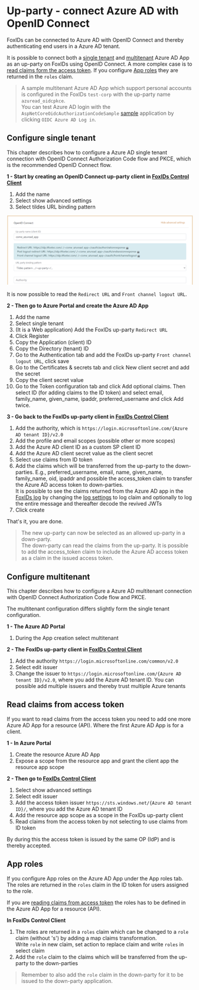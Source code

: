 ﻿# Up-party - connect Azure AD with OpenID Connect

FoxIDs can be connected to Azure AD with OpenID Connect and thereby authenticating end users in a Azure AD tenant.

It is possible to connect both a [single tenant](#configure-single-tenant) and [multitenant](#configure-multitenant) Azure AD App as an up-party on FoxIDs using OpenID Connect.
A more complex case is to [read claims form the access token](#read-claims-from-access-token).
If you configure [App roles](#app-roles) they are returned in the `roles` claim. 

> A sample multitenant Azure AD App which support personal accounts is configured in the FoxIDs `test-corp` with the up-party name `azuread_oidcpkce`.  
> You can test Azure AD login with the `AspNetCoreOidcAuthorizationCodeSample` [sample](samples.md) application by clicking `OIDC Azure AD Log in`.

## Configure single tenant

This chapter describes how to configure a Azure AD single tenant connection with OpenID Connect Authorization Code flow and PKCE, which is the recommended OpenID Connect flow.

**1 - Start by creating an OpenID Connect up-party client in [FoxIDs Control Client](control.md#foxids-control-client)**

 1. Add the name
 2. Select show advanced settings
 3. Select tildes URL binding pattern

![Read the redirect URLs](images/howto-oidc-azuread-readredirect.png)

It is now possible to read the `Redirect URL` and `Front channel logout URL`.

**2 - Then go to Azure Portal and create the Azure AD App**

 1. Add the name
 2. Select single tenant
 3. (It is a Web application) Add the FoxIDs up-party `Redirect URL` 
 4. Click Register
 5. Copy the Application (client) ID
 6. Copy the Directory (tenant) ID
 7. Go to the Authentication tab and add the FoxIDs up-party `Front channel logout URL`, click save
 8. Go to the Certificates & secrets tab and click New client secret and add the secret
 9. Copy the client secret value
 10. Go to the Token configuration tab and click Add optional claims. Then select ID (for adding claims to the ID token) and select email, family_name, given_name, ipaddr, preferred_username and click Add twice. 

**3 - Go back to the FoxIDs up-party client in [FoxIDs Control Client](control.md#foxids-control-client)**

 1. Add the authority, which is `https://login.microsoftonline.com/{Azure AD tenant ID}/v2.0`
 2. Add the profile and email scopes (possible other or more scopes)
 3. Add the Azure AD client ID as a custom SP client ID
 4. Add the Azure AD client secret value as the client secret
 5. Select use claims from ID token
 6. Add the claims which will be transferred from the up-party to the down-parties. E.g., preferred_username, email, name, given_name, family_name, oid, ipaddr and possible the access_token claim to transfer the Azure AD access token to down-parties.  
 It is possible to see the claims returned from the Azure AD app in the [FoxIDs log](logging.md#log-settings) by changing the [log settings](logging.md#log-settings) to log claim and optionally to log the entire message and thereafter decode the revived JWTs
 7. Click create

That's it, you are done. 

> The new up-party can now be selected as an allowed up-party in a down-party.  
> The down-party can read the claims from the up-party. It is possible to add the access_token claim to include the Azure AD access token as a claim in the issued access token.

## Configure multitenant

This chapter describes how to configure a Azure AD multitenant connection with OpenID Connect Authorization Code flow and PKCE.

The multitenant configuration differs slightly form the single tenant configuration.

**1 - The Azure AD Portal**

 1. During the App creation select multitenant

**2 - The FoxIDs up-party client in [FoxIDs Control Client](control.md#foxids-control-client)**

 1. Add the authority `https://login.microsoftonline.com/common/v2.0`
 2. Select edit issuer
 3. Change the issuer to `https://login.microsoftonline.com/{Azure AD tenant ID}/v2.0`, where you add the Azure AD tenant ID. You can possible add multiple issuers and thereby trust multiple Azure tenants

## Read claims from access token

If you want to read claims from the access token you need to add one more Azure AD App for a resource (API). Where the first Azure AD App is for a client.

**1 - In Azure Portal**

1. Create the resource Azure AD App 
2. Expose a scope from the resource app and grant the client app the resource app scope

**2 - Then go to [FoxIDs Control Client](control.md#foxids-control-client)**

1. Select show advanced settings
2. Select edit issuer
3. Add the access token issuer `https://sts.windows.net/{Azure AD tenant ID}/`, where you add the Azure AD tenant ID
4. Add the resource app scope as a scope in the FoxIDs up-party client
5. Read claims from the access token by not selecting to use claims from ID token

By during this the access token is issued by the same OP (IdP) and is thereby accepted.

## App roles

If you configure App roles on the Azure AD App under the App roles tab. 
The roles are returned in the `roles` claim in the ID token for users assigned to the role.

If you are [reading claims from access token](#read-claims-from-access-token) the roles has to be defined in the Azure AD App for a resource (API).

**In FoxIDs Control Client**

1. The roles are returned in a `roles` claim which can be changed to a `role` claim (without 's') by adding a map claims transformation.  
Write `role` in new claim, set action to replace claim and write `roles` in select claim
2. Add the `role` claim to the claims which will be transferred from the up-party to the down-parties

> Remember to also add the `role` claim in the down-party for it to be issued to the down-party application.